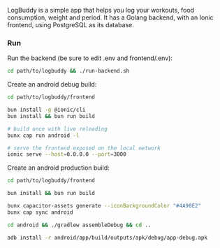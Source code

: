 LogBuddy is a simple app that helps you log your workouts, food consumption, weight and period.
It has a Golang backend, with an Ionic frontend, using PostgreSQL as its database.

### Run
Run the backend (be sure to edit .env and frontend/.env):
```bash
cd path/to/logbuddy && ./run-backend.sh
```

Create an android debug build:
```bash
cd path/to/logbuddy/frontend

bun install -g @ionic/cli
bun install && bun run build

# build once with live reloading
bunx cap run android -l

# serve the frontend exposed on the local network
ionic serve --host=0.0.0.0 --port=3000
```

Create an android production build:
```bash
cd path/to/logbuddy/frontend

bun install && bun run build

bunx capacitor-assets generate --iconBackgroundColor "#4A90E2"
bunx cap sync android

cd android && ./gradlew assembleDebug && cd ..

adb install -r android/app/build/outputs/apk/debug/app-debug.apk
```

